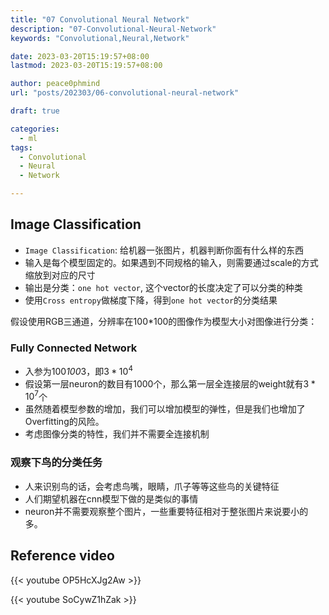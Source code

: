 ```yaml
---
title: "07 Convolutional Neural Network"
description: "07-Convolutional-Neural-Network"
keywords: "Convolutional,Neural,Network"

date: 2023-03-20T15:19:57+08:00
lastmod: 2023-03-20T15:19:57+08:00

author: peace0phmind
url: "posts/202303/06-convolutional-neural-network"

draft: true

categories:
  - ml
tags:
  - Convolutional
  - Neural
  - Network

---
```


## Image Classification
- `Image Classification`: 给机器一张图片，机器判断你面有什么样的东西
- 输入是每个模型固定的。如果遇到不同规格的输入，则需要通过scale的方式缩放到对应的尺寸
- 输出是分类：`one hot vector`, 这个vector的长度决定了可以分类的种类
- 使用`Cross entropy`做梯度下降，得到`one hot vector`的分类结果

假设使用RGB三通道，分辨率在100*100的图像作为模型大小对图像进行分类：

### Fully Connected Network
- 入参为100*100*3，即$3*10^4$
- 假设第一层neuron的数目有1000个，那么第一层全连接层的weight就有$3*10^7$个
- 虽然随着模型参数的增加，我们可以增加模型的弹性，但是我们也增加了Overfitting的风险。
- 考虑图像分类的特性，我们并不需要全连接机制

### 观察下鸟的分类任务
- 人来识别鸟的话，会考虑鸟嘴，眼睛，爪子等等这些鸟的关键特征
- 人们期望机器在cnn模型下做的是类似的事情
- neuron并不需要观察整个图片，一些重要特征相对于整张图片来说要小的多。

## Reference video

{{< youtube OP5HcXJg2Aw >}}

{{< youtube SoCywZ1hZak >}}

